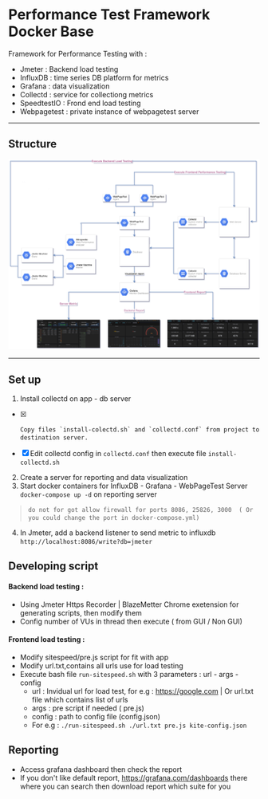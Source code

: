 # Performance Test Framework Docker Base

Framework for Performance Testing with :
* Jmeter : Backend load testing
* InfluxDB : time series DB platform for metrics
* Grafana : data visualization
* Collectd : service for collectiong metrics
* SpeedtestIO : Frond end load testing
* Webpagetest : private instance of webpagetest server

---
## Structure
![](./images/structure.png)


---

## Set up
1. Install collectd on app - db server
- [x]     Copy files `install-colectd.sh` and `collectd.conf` from project to destination server.
- [x] Edit collectd config in `collectd.conf` then execute file `install-collectd.sh`
2. Create a server for reporting and data visualization
3. Start docker containers for InfluxDB - Grafana - WebPageTest Server `docker-compose up -d` on reporting server
>     do not for got allow firewall for ports 8086, 25826, 3000  ( Or you could change the port in docker-compose.yml)
4. In Jmeter, add a backend listener to send metric to influxdb
    `http://localhost:8086/write?db=jmeter`

## Developing script
#### Backend load testing :
- Using Jmeter Https Recorder | BlazeMetter Chrome exetension for generating scripts, then modify them
- Config number of VUs in thread then execute ( from GUI / Non GUI)
#### Frontend load testing :
- Modify sitespeed/pre.js script for fit with app
- Modify url.txt,contains  all urls use for load testing
- Execute bash file `run-sitespeed.sh` with 3 parameters : url - args - config
    - url : Invidual url for load test, for e.g : https://google.com | Or url.txt file which contains list of urls
    - args : pre script if needed ( pre.js)
    - config : path to config file (config.json)
    - For e.g : `./run-sitespeed.sh ./url.txt pre.js kite-config.json`
## Reporting
- Access grafana dashboard then check the report
- If you don't like default report, https://grafana.com/dashboards there where you can search then download report which suite for you
